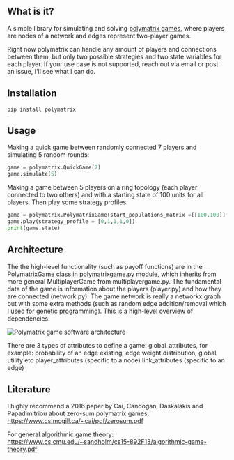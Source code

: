 ## What is it?
A simple library for simulating and solving [polymatrix games](https://en.wikipedia.org/wiki/Succinct_game#Polymatrix_games), where players are nodes of a network and edges represent two-player games.

Right now polymatrix can handle any amount of players and connections between them, but only two possible strategies and two state variables for each player. If your use case is not supported, reach out via email or post an issue, I'll see what I can do.

## Installation
```
pip install polymatrix
```

## Usage

Making a quick game between randomly connected 7 players and simulating 5 random rounds:

```python
game = polymatrix.QuickGame(7)
game.simulate(5)
```

Making a game between 5 players on a ring topology (each player connected to two others) and with a starting state of 100 units for all players. Then play some strategy profiles:

```python
game = polymatrix.PolymatrixGame(start_populations_matrix =[[100,100]]*5, topology="ring")
game.play(strategy_profile = [0,1,1,1,0])
print(game.state)
```

## Architecture

The the high-level functionality (such as payoff functions) are in the PolymatrixGame class in polymatrixgame.py module, which inherits from more general MultiplayerGame from multiplayergame.py. The fundamental data of the game is information about the players (player.py) and how they are connected (network.py). The game network is really a networkx graph but with some extra methods (such as random edge addition/removal which I used for genetic programming). This is a high-level overview of dependencies:

![Polymatrix game software architecture](https://github.com/python-polymatrix-games/polymatrix-games/blob/main/corpgame-architecture.png "Polymatrix game software architecture")

There are 3 types of attributes to define a game:
global_attributes, for example: probability of an edge existing, edge weight distribution, global utility etc
player_attributes (specific to a node)
link_attributes (specific to an edge)

## Literature

I highly recommend a 2016 paper by Cai, Candogan, Daskalakis and Papadimitriou about zero-sum polymatrix games: https://www.cs.mcgill.ca/~cai/pdf/zerosum.pdf

For general algorithmic game theory: https://www.cs.cmu.edu/~sandholm/cs15-892F13/algorithmic-game-theory.pdf


